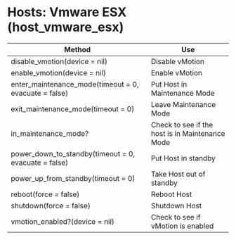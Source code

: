 # Hosts: Vmware ESX (host\_vmware\_esx)

| Method                                                  | Use                                             |
| ------------------------------------------------------- | ----------------------------------------------- |
| disable\_vmotion(device = nil)                          | Disable vMotion                                 |
| enable\_vmotion(device = nil)                           | Enable vMotion                                  |
| enter\_maintenance\_mode(timeout = 0, evacuate = false) | Put Host in Maintenance Mode                    |
| exit\_maintenance\_mode(timeout = 0)                    | Leave Maintenance Mode                          |
| in\_maintenance\_mode?                                  | Check to see if the host is in Maintenance Mode |
| power\_down\_to\_standby(timeout = 0, evacuate = false) | Put Host in standby                             |
| power\_up\_from\_standby(timeout = 0)                   | Take Host out of standby                        |
| reboot(force = false)                                   | Reboot Host                                     |
| shutdown(force = false)                                 | Shutdown Host                                   |
| vmotion\_enabled?(device = nil)                         | Check to see if vMotion is enabled              |
